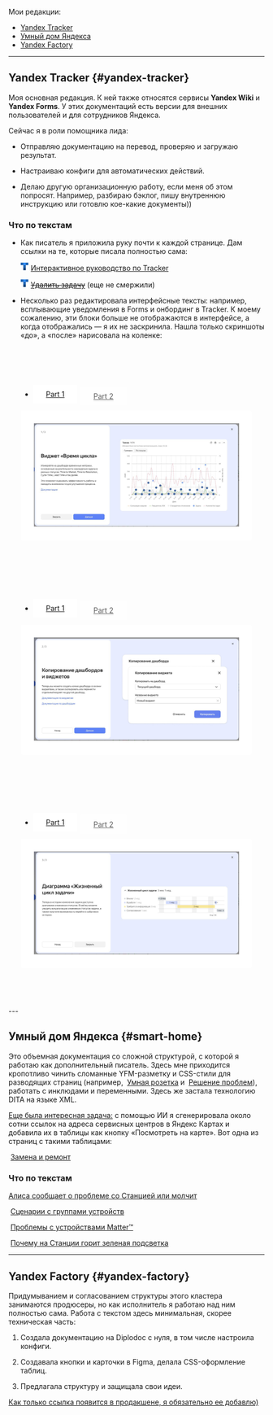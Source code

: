 Мои редакции:

- [Yandex Tracker](#yandex-tracker)
- [Умный дом Яндекса](#smart-home)
- [Yandex Factory](#yandex-factory)

---

## Yandex Tracker {#yandex-tracker}

Моя основная редакция. К ней также относятся сервисы **Yandex Wiki** и **Yandex Forms**. У этих документаций есть версии для внешних пользователей и для сотрудников Яндекса.

Сейчас я в роли помощника лида:

- Отправляю документацию на перевод, проверяю и загружаю результат.

- Настраиваю конфиги для автоматических действий.

- Делаю другую организационную работу, если меня об этом попросят. Например, разбираю бэклог, пишу внутреннюю инструкцию или готовлю кое-какие документы))

### Что по текстам

* Как писатель я приложила руку почти к каждой странице. Дам ссылки на те, которые писала полностью сама:

  ![](tracker.png) [Интерактивное руководство по Tracker](https://yandex.ru/support/tracker/ru/user/quick-guide)

  ![](tracker.png) [~~Удалить задачу~~](#) (еще не смержили)

* Несколько раз редактировала интерфейсные тексты: например, всплывающие уведомления в Forms и онбординг в Tracker. К моему сожалению, эти блоки больше не отображаются в интерфейсе, а когда отображались — я их не заскринила. Нашла только скриншоты «до», а «после» нарисовала на коленке:

<div class="tabs-container">
  <ul class="tabs">
    <li class="active">
      <a href="">Part 1</a>
    </li>
    <li>
      <a href="">Part 2</a>
    </li>
  </ul>
  <div class="tabs-content">
    <div class="tabs-panel active" data-index="0">
      <img src="3-3.jpg">
    </div>
    <div class="tabs-panel" data-index="1">
      <img src="3.jpg">
    </div>
  </div>
</div>

<div class="tabs-container">
  <ul class="tabs">
    <li class="active">
      <a href="">Part 1</a>
    </li>
    <li>
      <a href="">Part 2</a>
    </li>
  </ul>
  <div class="tabs-content">
    <div class="tabs-panel active" data-index="2">
      <img src="2-2.jpg">
    </div>
    <div class="tabs-panel" data-index="3">
      <img src="2.jpg">
    </div>
  </div>
</div>

<div class="tabs-container">
  <ul class="tabs">
    <li class="active">
      <a href="">Part 1</a>
    </li>
    <li>
      <a href="">Part 2</a>
    </li>
  </ul>
  <div class="tabs-content">
    <div class="tabs-panel active" data-index="4">
      <img src="1-1.jpg">
    </div>
    <div class="tabs-panel" data-index="5">
      <img src="1.jpg">
    </div>
  </div>
</div>
---

## Умный дом Яндекса {#smart-home}

Это объемная документация со сложной структурой, с которой я работаю как дополнительный писатель. Здесь мне приходится кропотливо чинить сломанные YFM-разметку и CSS-стили для разводящих страниц (например, <img src="https://yastatic.net/s3/doc-binary/docs/support/selfhost/alice/station/smart-home-app.svg" alt="" yfm_patched="1" height="20px"> [Умная розетка](https://alice.yandex.ru/support/ru/socket/) и <img src="https://yastatic.net/s3/doc-binary/docs/support/selfhost/alice/station/smart-home-app.svg" alt="" yfm_patched="1" height="20px"> [Решение проблем](https://alice.yandex.ru/support/ru/station/troubleshooting/)), работать с инклюдами и переменными.  Здесь же застала технологию DITA на языке XML.

<u>Еще была интересная задача:</u> с помощью ИИ я сгенерировала около сотни ссылок на адреса сервисных центров в Яндекс Картах и добавила их в таблицы как кнопку «Посмотреть на карте». Вот одна из страниц с такими таблицами: 

<img src="https://yastatic.net/s3/doc-binary/docs/support/selfhost/alice/station/smart-home-app.svg" alt="" yfm_patched="1" height="20px"> [Замена и ремонт](https://alice.yandex.ru/support/ru/services)

### Что по текстам 

[Алиса сообщает о проблеме со Станцией или молчит](https://alice.yandex.ru/support/ru/station/troubleshooting/assistant-reports#tape)

<img src="https://yastatic.net/s3/doc-binary/docs/support/selfhost/alice/station/smart-home-app.svg" alt="" yfm_patched="1" height="20px"> [Сценарии с группами устройств](https://alice.yandex.ru/support/ru/smart-home/scenarios/device-group)

<img src="https://yastatic.net/s3/doc-binary/docs/support/selfhost/alice/station/smart-home-app.svg" alt="" yfm_patched="1" height="20px"> [Проблемы с устройствами Matter™](https://alice.yandex.ru/support/ru/smart-home/third-party/troubleshooting/matter)

<img src="https://yastatic.net/s3/doc-binary/docs/support/selfhost/alice/station/smart-home-app.svg" alt="" yfm_patched="1" height="20px"> [Почему на Станции горит зеленая подсветка](https://alice.yandex.ru/support/ru/station/troubleshooting/green-light)

---

## Yandex Factory {#yandex-factory}

Придумыванием и согласованием структуры этого кластера занимаются продюсеры, но как исполнитель я работаю над ним полностью сама. Работа с текстом здесь минимальная, скорее техническая часть:

1. Создала документацию на Diplodoc с нуля, в том числе настроила конфиги.

2. Создавала кнопки и карточки в Figma, делала CSS-оформление таблиц.

3. Предлагала структуру и защищала свои идеи.

<u>Как только ссылка появится в продакшене, я обязательно ее добавлю)</u>


<style>
@media screen and (max-width: 600px) {
  .tabs {
    flex-direction: column;
  }
    
  .tabs li {
    width: 100%;
  }
    
  .tabs li:not(:last-child) {
    margin-right: 0;
  }
    
  .tabs li a {
    border-radius: 0;
    opacity: 1;
    top: 0;
  }
    
  .tabs li.active a::before {
    content: '•';
    padding-right: 5px;
  }
    
  .tabs-content {
    border-radius: 0;
  }
}
.tabs-container {
  max-width: 1000px;
  margin: 50px auto;
  padding: 25px;
}
.tabs {
  display: flex;
}
.tabs li:not(:last-child) {
  margin-right: 7px;
}
.tabs li a {
  display: block;
  position: relative;
  top: 4px;
  padding: 10px 25px;
  border-radius: 2px 2px 0 0;
  background: white;
  opacity: 0.7;
  transition: all 0.1s ease-in-out;
}
.tabs li.active a,
.tabs li a:hover {
  opacity: 1;
  top: 0;
}
.tabs-content {
  position: relative;
  z-index: 2;
  padding: 25px;
  border-radius: 0 4px 4px 4px;
  background: white;
}
.tabs-panel {
  display: none;
}
.tabs-panel.active {
  display: block;
}
</style>

<script>
const tabLinks = document.querySelectorAll(".tabs a");
const tabPanels = document.querySelectorAll(".tabs-panel");
for(let el of tabLinks) {
  el.addEventListener("click", e => {
    e.preventDefault();
    
    document.querySelector('.tabs li.active').classList.remove("active");
    document.querySelector('.tabs-panel.active').classList.remove("active");
    const parentListItem = el.parentElement;
    parentList.classList.add("active");
    const index = [...parentListItem.parentElement.children].indexOf(parentListItem);
    
    const panel = [...tabPanels].filter(el => el.getAttribute("data-index") == index);
    panel[0].classList.add("active");
  });
}
</script>
